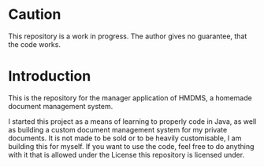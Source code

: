 # Caution
This repository is a work in progress. The author gives no guarantee, that the code works.

# Introduction
This is the repository for the manager application of HMDMS, a homemade document management system.

I started this project as a means of learning to properly code in Java, as well as building a custom document management system for my private documents. It is not made to be sold or to be heavily customisable, I am building this for myself. If you want to use the code, feel free to do anything with it that is allowed under the License this repository is licensed under.
